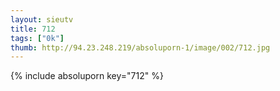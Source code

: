 ```yaml
--- 
layout: sieutv
title: 712
tags: ["0k"]
thumb: http://94.23.248.219/absoluporn-1/image/002/712.jpg
---
```

{% include absoluporn key="712" %} 
